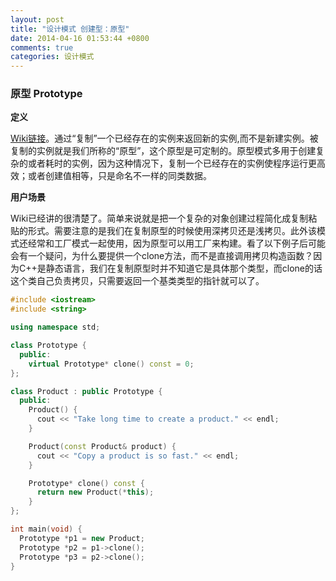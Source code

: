 ```yaml
---
layout: post
title: "设计模式 创建型：原型"
date: 2014-04-16 01:53:44 +0800
comments: true
categories: 设计模式
---
```

### 原型 Prototype
**定义**

[Wiki链接](http://zh.wikipedia.org/wiki/%E5%8E%9F%E5%9E%8B%E6%A8%A1%E5%BC%8F)。通过“复制”一个已经存在的实例来返回新的实例,而不是新建实例。被复制的实例就是我们所称的“原型”，这个原型是可定制的。原型模式多用于创建复杂的或者耗时的实例，因为这种情况下，复制一个已经存在的实例使程序运行更高效；或者创建值相等，只是命名不一样的同类数据。

<!--more-->
**用户场景**

Wiki已经讲的很清楚了。简单来说就是把一个复杂的对象创建过程简化成复制粘贴的形式。需要注意的是我们在复制原型的时候使用深拷贝还是浅拷贝。此外该模式还经常和工厂模式一起使用，因为原型可以用工厂来构建。看了以下例子后可能会有一个疑问，为什么要提供一个clone方法，而不是直接调用拷贝构造函数？因为C++是静态语言，我们在复制原型时并不知道它是具体那个类型，而clone的话这个类自己负责拷贝，只需要返回一个基类类型的指针就可以了。

``` cpp main.cpp
#include <iostream>
#include <string>

using namespace std;

class Prototype {
  public:
    virtual Prototype* clone() const = 0;
};

class Product : public Prototype {
  public:
    Product() {
      cout << "Take long time to create a product." << endl;
    }   

    Product(const Product& product) {
      cout << "Copy a product is so fast." << endl;
    }   

    Prototype* clone() const {
      return new Product(*this);
    }   
};

int main(void) {
  Prototype *p1 = new Product;
  Prototype *p2 = p1->clone();
  Prototype *p3 = p2->clone();
}
```